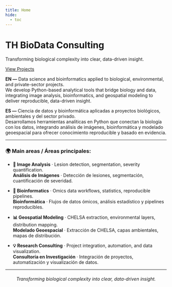 ```yaml
---
title: Home
hide:
  - toc
---
```


<div class="hero hero--fullscreen">
  <div class="hero__bg"></div>
  <div class="hero__content">
    <div>
      <h1 class="hero__title">TH BioData Consulting</h1>
      <p class="hero__tag">Transforming biological complexity into clear, data-driven insight.</p>
      <a class="hero__cta" href="projects/index.md/">View Projects</a>
    </div>
  </div>
</div>



**EN —** Data science and bioinformatics applied to biological, environmental, and private-sector projects.  
We develop Python-based analytical tools that bridge biology and data, integrating image analysis, bioinformatics, and geospatial modeling to deliver reproducible, data-driven insight.  

**ES —** Ciencia de datos y bioinformática aplicadas a proyectos biológicos, ambientales y del sector privado.  
Desarrollamos herramientas analíticas en Python que conectan la biología con los datos, integrando análisis de imágenes, bioinformática y modelado geoespacial para ofrecer conocimiento reproducible y basado en evidencia.

---

### 🌍 Main areas / Áreas principales:

- **🧫 Image Analysis** · Lesion detection, segmentation, severity quantification.  
  **Análisis de Imágenes** · Detección de lesiones, segmentación, cuantificación de severidad.  

- **🧬 Bioinformatics** · Omics data workflows, statistics, reproducible pipelines.  
  **Bioinformática** · Flujos de datos ómicos, análisis estadístico y pipelines reproducibles.  

- **📊 Geospatial Modeling** · CHELSA extraction, environmental layers, distribution mapping.  
  **Modelado Geoespacial** · Extracción de CHELSA, capas ambientales, mapas de distribución.  

- **💡 Research Consulting** · Project integration, automation, and data visualization.  
  **Consultoría en Investigación** · Integración de proyectos, automatización y visualización de datos.

---

<div align="center" style="margin-top: 20px;">
  <em>Transforming biological complexity into clear, data-driven insight.</em>
</div>

